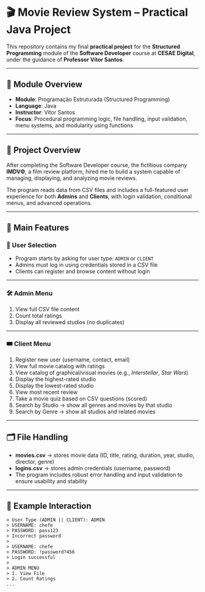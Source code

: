 # 🎬 Movie Review System – Practical Java Project

This repository contains my final **practical project** for the **Structured Programming** module of the **Software Developer** course at **CESAE Digital**, under the guidance of **Professor Vítor Santos**.

---

## 🧠 Module Overview

- **Module**: Programação Estruturada (Structured Programming)  
- **Language**: Java  
- **Instructor**: Vítor Santos  
- **Focus**: Procedural programming logic, file handling, input validation, menu systems, and modularity using functions

---

## 🎯 Project Overview

After completing the Software Developer course, the fictitious company **IMDV©**, a film review platform, hired me to build a system capable of managing, displaying, and analyzing movie reviews.

The program reads data from CSV files and includes a full-featured user experience for both **Admins** and **Clients**, with login validation, conditional menus, and advanced operations.

---

## 🧩 Main Features

### 👤 User Selection

- Program starts by asking for user type: `ADMIN` or `CLIENT`
- Admins must log in using credentials stored in a CSV file
- Clients can register and browse content without login

---

### 🛠️ Admin Menu

1. View full CSV file content  
2. Count total ratings  
3. Display all reviewed studios (no duplicates)  

---

### 🎟️ Client Menu

1. Register new user (username, contact, email)  
2. View full movie catalog with ratings  
3. View catalog of graphical/visual movies (e.g., *Interstellar*, *Star Wars*)  
4. Display the highest-rated studio  
5. Display the lowest-rated studio  
6. View most recent review  
7. Take a movie quiz based on CSV questions (scored)  
8. Search by Studio → show all genres and movies by that studio  
9. Search by Genre → show all studios and related movies  

---

## 🗂️ File Handling

- **movies.csv** → stores movie data (ID, title, rating, duration, year, studio, director, genre)  
- **logins.csv** → stores admin credentials (username, password)  
- The program includes robust error handling and input validation to ensure usability and stability

---

## 💬 Example Interaction

```text
> User Type (ADMIN || CLIENT): ADMIN  
> USERNAME: chefe  
> PASSWORD: pass123  
> Incorrect password  
>  
> USERNAME: chefe  
> PASSWORD: !password?456  
> Login successful  
>  
> ADMIN MENU  
> 1. View File  
> 2. Count Ratings  
...
